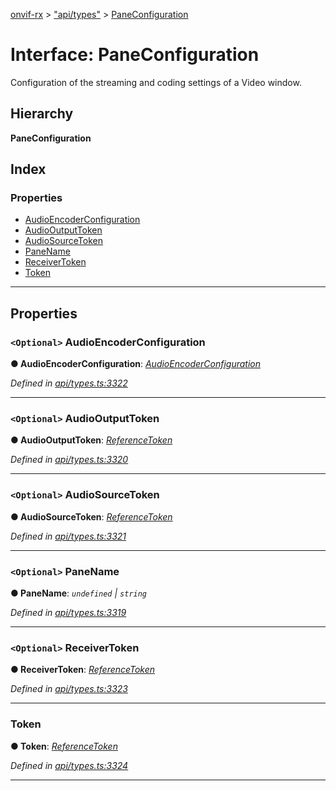 [onvif-rx](../README.md) > ["api/types"](../modules/_api_types_.md) > [PaneConfiguration](../interfaces/_api_types_.paneconfiguration.md)

# Interface: PaneConfiguration

Configuration of the streaming and coding settings of a Video window.

## Hierarchy

**PaneConfiguration**

## Index

### Properties

* [AudioEncoderConfiguration](_api_types_.paneconfiguration.md#audioencoderconfiguration)
* [AudioOutputToken](_api_types_.paneconfiguration.md#audiooutputtoken)
* [AudioSourceToken](_api_types_.paneconfiguration.md#audiosourcetoken)
* [PaneName](_api_types_.paneconfiguration.md#panename)
* [ReceiverToken](_api_types_.paneconfiguration.md#receivertoken)
* [Token](_api_types_.paneconfiguration.md#token)

---

## Properties

<a id="audioencoderconfiguration"></a>

### `<Optional>` AudioEncoderConfiguration

**● AudioEncoderConfiguration**: *[AudioEncoderConfiguration](_api_types_.paneconfiguration.md#audioencoderconfiguration)*

*Defined in [api/types.ts:3322](https://github.com/patrickmichalina/onvif-rx/blob/034e4d6/src/api/types.ts#L3322)*

___
<a id="audiooutputtoken"></a>

### `<Optional>` AudioOutputToken

**● AudioOutputToken**: *[ReferenceToken](../modules/_api_types_.md#referencetoken)*

*Defined in [api/types.ts:3320](https://github.com/patrickmichalina/onvif-rx/blob/034e4d6/src/api/types.ts#L3320)*

___
<a id="audiosourcetoken"></a>

### `<Optional>` AudioSourceToken

**● AudioSourceToken**: *[ReferenceToken](../modules/_api_types_.md#referencetoken)*

*Defined in [api/types.ts:3321](https://github.com/patrickmichalina/onvif-rx/blob/034e4d6/src/api/types.ts#L3321)*

___
<a id="panename"></a>

### `<Optional>` PaneName

**● PaneName**: *`undefined` \| `string`*

*Defined in [api/types.ts:3319](https://github.com/patrickmichalina/onvif-rx/blob/034e4d6/src/api/types.ts#L3319)*

___
<a id="receivertoken"></a>

### `<Optional>` ReceiverToken

**● ReceiverToken**: *[ReferenceToken](../modules/_api_types_.md#referencetoken)*

*Defined in [api/types.ts:3323](https://github.com/patrickmichalina/onvif-rx/blob/034e4d6/src/api/types.ts#L3323)*

___
<a id="token"></a>

###  Token

**● Token**: *[ReferenceToken](../modules/_api_types_.md#referencetoken)*

*Defined in [api/types.ts:3324](https://github.com/patrickmichalina/onvif-rx/blob/034e4d6/src/api/types.ts#L3324)*

___

